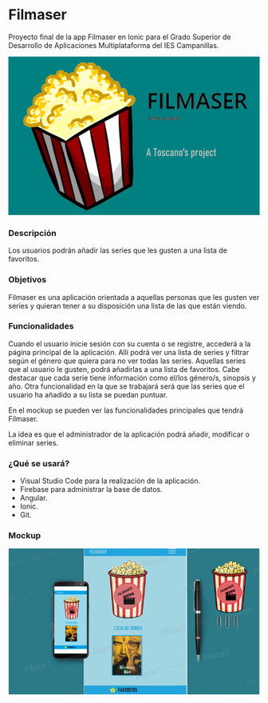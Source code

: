 <h1> Filmaser </h1>

Proyecto final de la app Filmaser en Ionic para el Grado Superior de Desarrollo de Aplicaciones Multiplataforma del IES Campanillas.

![logo](./logo.png)

<h3> Descripción </h3>

Los usuarios podrán añadir las series que les gusten a una lista de favoritos.

<h3> Objetivos </h3>

Filmaser es una aplicación orientada a aquellas personas que les gusten ver series y quieran tener a su disposición una lista de las que están viendo. 

<h3> Funcionalidades </h3>

Cuando el usuario inicie sesión con su cuenta o se registre, accederá a la página principal de la aplicación. Allí podrá ver una lista de series y filtrar según el género que quiera para no ver todas las series. Aquellas series que al usuario le gusten, podrá añadirlas a una lista de favoritos. Cabe destacar que cada serie tiene información como el/los género/s, sinopsis y año. Otra funcionalidad en la que se trabajará será que las series que el usuario ha añadido a su lista se puedan puntuar. 

En el mockup se pueden ver las funcionalidades principales que tendrá Filmaser.

La idea es que el administrador de la aplicación podrá añadir, modificar o eliminar series.

<h3> ¿Qué se usará? </h3>

- Visual Studio Code para la realización de la aplicación.
- Firebase para administrar la base de datos.
- Angular.
- Ionic.
- Git.

<h3> Mockup </h3>

![mockup](./mockup.png)
